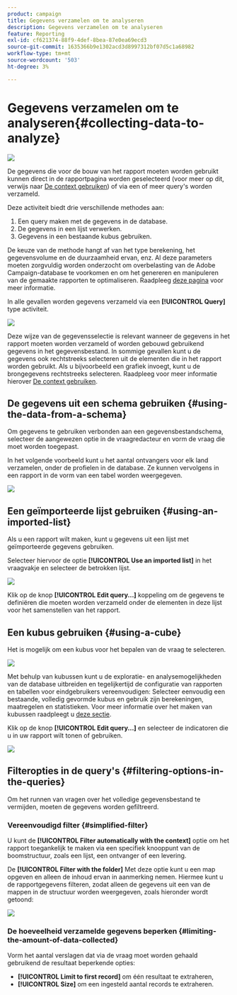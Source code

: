 ```yaml
---
product: campaign
title: Gegevens verzamelen om te analyseren
description: Gegevens verzamelen om te analyseren
feature: Reporting
exl-id: cf621374-88f9-4def-8bea-87e0ea69ecd3
source-git-commit: 1635366b9e1302acd3d8997312bf07d5c1a68982
workflow-type: tm+mt
source-wordcount: '503'
ht-degree: 3%

---
```


# Gegevens verzamelen om te analyseren{#collecting-data-to-analyze}

![](../../assets/common.svg)

De gegevens die voor de bouw van het rapport moeten worden gebruikt kunnen direct in de rapportpagina worden geselecteerd (voor meer op dit, verwijs naar [De context gebruiken](../../reporting/using/using-the-context.md)) of via een of meer query&#39;s worden verzameld.

Deze activiteit biedt drie verschillende methodes aan:

1. Een query maken met de gegevens in de database.
1. De gegevens in een lijst verwerken.
1. Gegevens in een bestaande kubus gebruiken.

De keuze van de methode hangt af van het type berekening, het gegevensvolume en de duurzaamheid ervan, enz. Al deze parameters moeten zorgvuldig worden onderzocht om overbelasting van de Adobe Campaign-database te voorkomen en om het genereren en manipuleren van de gemaakte rapporten te optimaliseren. Raadpleeg [deze pagina](../../reporting/using/best-practices.md#optimizing-report-creation) voor meer informatie.

In alle gevallen worden gegevens verzameld via een **[!UICONTROL Query]** type activiteit.

![](assets/reporting_query_edit.png)

Deze wijze van de gegevensselectie is relevant wanneer de gegevens in het rapport moeten worden verzameld of worden gebouwd gebruikend gegevens in het gegevensbestand. In sommige gevallen kunt u de gegevens ook rechtstreeks selecteren uit de elementen die in het rapport worden gebruikt. Als u bijvoorbeeld een grafiek invoegt, kunt u de brongegevens rechtstreeks selecteren. Raadpleeg voor meer informatie hierover [De context gebruiken](../../reporting/using/using-the-context.md).

## De gegevens uit een schema gebruiken {#using-the-data-from-a-schema}

Om gegevens te gebruiken verbonden aan een gegevensbestandschema, selecteer de aangewezen optie in de vraagredacteur en vorm de vraag die moet worden toegepast.

In het volgende voorbeeld kunt u het aantal ontvangers voor elk land verzamelen, onder de profielen in de database. Ze kunnen vervolgens in een rapport in de vorm van een tabel worden weergegeven.

![](assets/reporting_query_from_schema.png)

## Een geïmporteerde lijst gebruiken {#using-an-imported-list}

Als u een rapport wilt maken, kunt u gegevens uit een lijst met geïmporteerde gegevens gebruiken.

Selecteer hiervoor de optie **[!UICONTROL Use an imported list]** in het vraagvakje en selecteer de betrokken lijst.

![](assets/reporting_query_from_list.png)

Klik op de knop **[!UICONTROL Edit query...]** koppeling om de gegevens te definiëren die moeten worden verzameld onder de elementen in deze lijst voor het samenstellen van het rapport.

## Een kubus gebruiken {#using-a-cube}

Het is mogelijk om een kubus voor het bepalen van de vraag te selecteren.

![](assets/reporting_query_from_cube.png)

Met behulp van kubussen kunt u de exploratie- en analysemogelijkheden van de database uitbreiden en tegelijkertijd de configuratie van rapporten en tabellen voor eindgebruikers vereenvoudigen: Selecteer eenvoudig een bestaande, volledig gevormde kubus en gebruik zijn berekeningen, maatregelen en statistieken. Voor meer informatie over het maken van kubussen raadpleegt u [deze sectie](../../reporting/using/ac-cubes.md).

Klik op de knop **[!UICONTROL Edit query...]** en selecteer de indicatoren die u in uw rapport wilt tonen of gebruiken.

![](assets/reporting_query_from_cube_edit_query.png)

## Filteropties in de query&#39;s {#filtering-options-in-the-queries}

Om het runnen van vragen over het volledige gegevensbestand te vermijden, moeten de gegevens worden gefiltreerd.

### Vereenvoudigd filter {#simplified-filter}

U kunt de **[!UICONTROL Filter automatically with the context]** optie om het rapport toegankelijk te maken via een specifiek knooppunt van de boomstructuur, zoals een lijst, een ontvanger of een levering.

De **[!UICONTROL Filter with the folder]** Met deze optie kunt u een map opgeven en alleen de inhoud ervan in aanmerking nemen. Hiermee kunt u de rapportgegevens filteren, zodat alleen de gegevens uit een van de mappen in de structuur worden weergegeven, zoals hieronder wordt getoond:

![](assets/reporting_control_folder.png)

### De hoeveelheid verzamelde gegevens beperken {#limiting-the-amount-of-data-collected}

Vorm het aantal verslagen dat via de vraag moet worden gehaald gebruikend de resultaat beperkende opties:

* **[!UICONTROL Limit to first record]** om één resultaat te extraheren,
* **[!UICONTROL Size]** om een ingesteld aantal records te extraheren.
